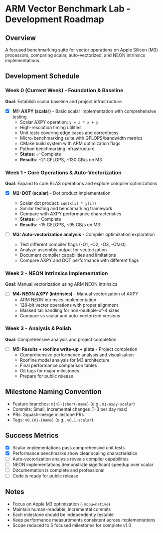 # ARM Vector Benchmark Lab - Development Roadmap

## Overview
A focused benchmarking suite for vector operations on Apple Silicon (M3) processors, comparing scalar, auto-vectorized, and NEON intrinsics implementations.

## Development Schedule

### Week 0 (Current Week) - Foundation & Baseline
**Goal**: Establish scalar baseline and project infrastructure

- [x] **M1: AXPY (scalar)** - Basic scalar implementation with comprehensive testing
  - Scalar AXPY operation: `y = a * x + y`
  - High-resolution timing utilities
  - Unit tests covering edge cases and correctness
  - Micro-benchmarking suite with GFLOPS/bandwidth metrics
  - CMake build system with ARM optimization flags
  - Python benchmarking infrastructure
  - **Status**: ✅ Complete
  - **Results**: ~21 GFLOPS, ~130 GB/s on M3

### Week 1 - Core Operations & Auto-Vectorization
**Goal**: Expand to core BLAS operations and explore compiler optimizations

- [x] **M2: DOT (scalar)** - Dot product implementation
  - Scalar dot product: `sum(x[i] * y[i])`
  - Similar testing and benchmarking framework
  - Compare with AXPY performance characteristics
  - **Status**: ✅ Complete
  - **Results**: ~15 GFLOPS, ~95 GB/s on M3

- [ ] **M3: Auto-vectorization analysis** - Compiler optimization exploration
  - Test different compiler flags (-O1, -O2, -O3, -Ofast)
  - Analyze assembly output for vectorization
  - Document compiler capabilities and limitations
  - Compare AXPY and DOT performance with different flags

### Week 2 - NEON Intrinsics Implementation
**Goal**: Manual vectorization using ARM NEON intrinsics

- [ ] **M4: NEON AXPY (intrinsics)** - Manual vectorization of AXPY
  - ARM NEON intrinsics implementation
  - 128-bit vector operations with proper alignment
  - Masked tail handling for non-multiple-of-4 sizes
  - Compare vs scalar and auto-vectorized versions

### Week 3 - Analysis & Polish
**Goal**: Comprehensive analysis and project completion

- [ ] **M5: Results + roofline write-up + plots** - Project completion
  - Comprehensive performance analysis and visualisation
  - Roofline model analysis for M3 architecture
  - Final performance comparison tables
  - Git tags for major milestones
  - Prepare for public release

## Milestone Naming Convention
- Feature branches: `m{n}-{short-name}` (e.g., `m1-axpy-scalar`)
- Commits: Small, incremental changes (1-3 per day max)
- PRs: Squash-merge milestone PRs
- Tags: `v0.{n}-{name}` (e.g., `v0.1-scalar`)

## Success Metrics
- [x] Scalar implementations pass comprehensive unit tests
- [x] Performance benchmarks show clear scaling characteristics
- [ ] Auto-vectorization analysis reveals compiler capabilities
- [ ] NEON implementations demonstrate significant speedup over scalar
- [ ] Documentation is complete and professional
- [ ] Code is ready for public release

## Notes
- Focus on Apple M3 optimization (`-mcpu=native`)
- Maintain human-readable, incremental commits
- Each milestone should be independently testable
- Keep performance measurements consistent across implementations
- Scope reduced to 5 focused milestones for complete v1.0